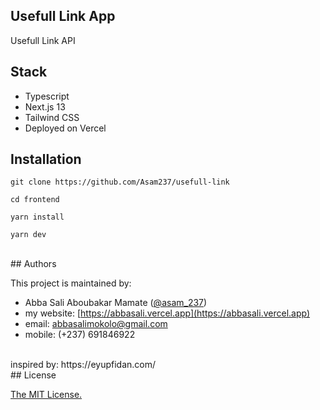 ## Usefull Link App

Usefull Link API
<br/>

## Stack

- Typescript
- Next.js 13
- Tailwind CSS
- Deployed on Vercel
  <br/>

## Installation

```
git clone https://github.com/Asam237/usefull-link  

cd frontend

yarn install

yarn dev
```
<br />
## Authors

This project is maintained by:

- Abba Sali Aboubakar Mamate ([@asam_237](https://twitter.com/asam_237))
- my website: [https://abbasali.vercel.app](https://abbasali.vercel.app)
- email: abbasalimokolo@gmail.com
- mobile: (+237) 691846922

<br/>
inspired by: https://eyupfidan.com/
<br />
## License

[The MIT License.](https://opensource.org/licenses/MIT)
